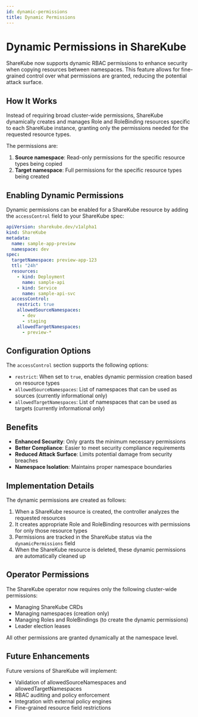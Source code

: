 ```yaml
---
id: dynamic-permissions
title: Dynamic Permissions
---
```


# Dynamic Permissions in ShareKube

ShareKube now supports dynamic RBAC permissions to enhance security when copying resources between namespaces. This feature allows for fine-grained control over what permissions are granted, reducing the potential attack surface.

## How It Works

Instead of requiring broad cluster-wide permissions, ShareKube dynamically creates and manages Role and RoleBinding resources specific to each ShareKube instance, granting only the permissions needed for the requested resource types.

The permissions are:

1. **Source namespace**: Read-only permissions for the specific resource types being copied
2. **Target namespace**: Full permissions for the specific resource types being created

## Enabling Dynamic Permissions

Dynamic permissions can be enabled for a ShareKube resource by adding the `accessControl` field to your ShareKube spec:

```yaml
apiVersion: sharekube.dev/v1alpha1
kind: ShareKube
metadata:
  name: sample-app-preview
  namespace: dev
spec:
  targetNamespace: preview-app-123
  ttl: "24h"
  resources:
    - kind: Deployment
      name: sample-api
    - kind: Service
      name: sample-api-svc
  accessControl:
    restrict: true
    allowedSourceNamespaces:
      - dev
      - staging
    allowedTargetNamespaces:
      - preview-*
```

## Configuration Options

The `accessControl` section supports the following options:

- `restrict`: When set to `true`, enables dynamic permission creation based on resource types
- `allowedSourceNamespaces`: List of namespaces that can be used as sources (currently informational only)
- `allowedTargetNamespaces`: List of namespaces that can be used as targets (currently informational only)

## Benefits

- **Enhanced Security**: Only grants the minimum necessary permissions
- **Better Compliance**: Easier to meet security compliance requirements
- **Reduced Attack Surface**: Limits potential damage from security breaches
- **Namespace Isolation**: Maintains proper namespace boundaries

## Implementation Details

The dynamic permissions are created as follows:

1. When a ShareKube resource is created, the controller analyzes the requested resources
2. It creates appropriate Role and RoleBinding resources with permissions for only those resource types
3. Permissions are tracked in the ShareKube status via the `dynamicPermissions` field
4. When the ShareKube resource is deleted, these dynamic permissions are automatically cleaned up

## Operator Permissions

The ShareKube operator now requires only the following cluster-wide permissions:

- Managing ShareKube CRDs
- Managing namespaces (creation only)
- Managing Roles and RoleBindings (to create the dynamic permissions)
- Leader election leases

All other permissions are granted dynamically at the namespace level.

## Future Enhancements

Future versions of ShareKube will implement:

- Validation of allowedSourceNamespaces and allowedTargetNamespaces
- RBAC auditing and policy enforcement
- Integration with external policy engines
- Fine-grained resource field restrictions 